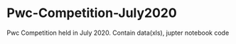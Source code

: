 # Pwc-Competition-July2020
Pwc Competition held in July 2020. Contain data(xls), jupter notebook code
